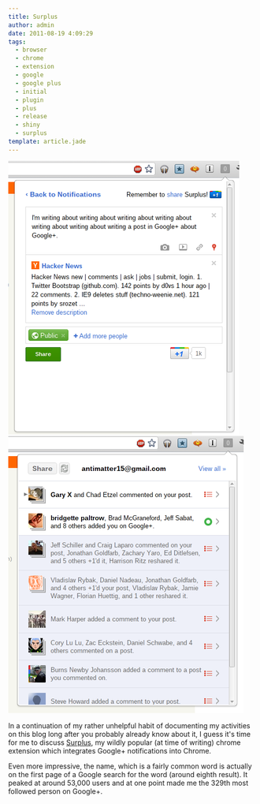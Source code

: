 ```yaml
---
title: Surplus
author: admin
date: 2011-08-19 4:09:29
tags: 
  - browser
  - chrome
  - extension
  - google
  - google plus
  - initial
  - plugin
  - plus
  - release
  - shiny
  - surplus
template: article.jade
---
```


![](screenshot-20110819-154126.png)![](screenshot-20110819-153845.png)

In a continuation of my rather unhelpful habit of documenting my activities on this blog long after you probably already know about it, I guess it's time for me to discuss [Surplus](https://chrome.google.com/webstore/detail/pfphgaimeghgekhncbkfblhdhfaiaipf), my wildly popular (at time of writing) chrome extension which integrates Google+ notifications into Chrome.

Even more impressive, the name, which is a fairly common word is actually on the first page of a Google search for the word (around eighth result). It peaked at around 53,000 users and at one point made me the 329th most followed person on Google+.

&nbsp;
